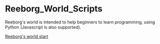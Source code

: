 # Reeborg_World_Scripts

Reeborg's world is intended to help beginners to learn programming, using Python (Javascript is also supported).

[Reeborg's world start](https://reeborg.ca/reeborg.html?lang=en&mode=python&menu=worlds%2Fmenus%2Freeborg_intro_en.json&name=Home%201&url=worlds%2Ftutorial_en%2Fhome1.json)


